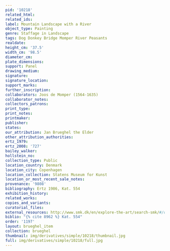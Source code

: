 ```yaml
---
pid: '10218'
related_html: 
related_ids: 
label: Mountain Landscape with a River
object_type: Painting
genre: Staffage in Landscape
tags: Dog Donkey Bridge Momper River Peasants
realdate: 
height_cm: '37.5'
width_cm: '98.5'
diameter_cm: 
plate_dimensions: 
support: Panel
drawing_medium: 
signature: 
signature_location: 
support_marks: 
further_inscription: 
collaborators: Joos de Momper (1564-1635)
collaborator_notes: 
collectors_patrons: 
print_type: 
print_notes: 
printmaker: 
publisher: 
states: 
our_attribution: Jan Brueghel the Elder
other_attribution_authorities: 
ertz_1979: 
ertz_2008: '727'
bailey_walker: 
hollstein_no: 
collection_type: Public
location_country: Denmark
location_city: Copenhagen
location_collection: Statens Museum for Kunst
location_or_most_recent_sale_notes: 
provenance: '9808'
bibliography: Ertz 1986, Kat. 554
exhibition_history: 
related_works: 
copies_and_variants: 
curatorial_files: 
external_resources: http://www.smk.dk/en/explore-the-art/search-smk/#/detail/KMSsp216
biblio: "{% cite 8962 %} Kat. 554"
order: '1197'
layout: brueghel_item
collection: brueghel
thumbnail: img/derivatives/simple/10218/thumbnail.jpg
full: img/derivatives/simple/10218/full.jpg
---
```

